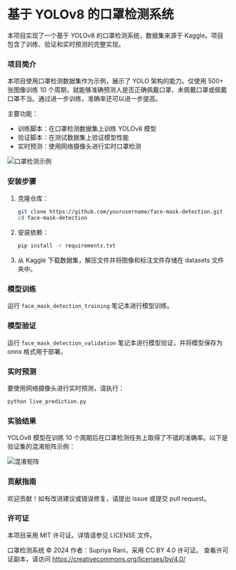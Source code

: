 # 基于 YOLOv8 的口罩检测系统

本项目实现了一个基于 YOLOv8 的口罩检测系统，数据集来源于 Kaggle。项目包含了训练、验证和实时预测的完整实现。

### 项目简介
本项目使用口罩检测数据集作为示例，展示了 YOLO 架构的能力。仅使用 500+ 张图像训练 10 个周期，就能够准确预测人是否正确佩戴口罩、未佩戴口罩或佩戴口罩不当。通过进一步训练，准确率还可以进一步提高。

主要功能：
- 训练脚本：在口罩检测数据集上训练 YOLOv8 模型
- 验证脚本：在测试数据集上验证模型性能
- 实时预测：使用网络摄像头进行实时口罩检测

![口罩检测示例](maksssksksss0.jpg)

### 安装步骤
1. 克隆仓库：
   ```bash
   git clone https://github.com/yourusername/face-mask-detection.git
   cd face-mask-detection
   ```

2. 安装依赖：
   ```bash
   pip install -r requirements.txt
   ```
3. 从 Kaggle 下载数据集，解压文件并将图像和标注文件存储在 datasets 文件夹中。

### 模型训练
运行 `face_mask_detection_training` 笔记本进行模型训练。

### 模型验证
运行 `face_mask_detection_validation` 笔记本进行模型验证，并将模型保存为 onnx 格式用于部署。

### 实时预测
要使用网络摄像头进行实时预测，请执行：
```bash
python live_prediction.py 
```

### 实验结果
YOLOv8 模型在训练 10 个周期后在口罩检测任务上取得了不错的准确率。以下是验证集的混淆矩阵示例：

![混淆矩阵](confusion_matrix.png)

### 贡献指南
欢迎贡献！如有改进建议或错误修复，请提出 issue 或提交 pull request。

### 许可证
本项目采用 MIT 许可证。详情请参见 LICENSE 文件。

口罩检测系统 © 2024 作者：Supriya Rani，采用 CC BY 4.0 许可证。
查看许可证副本，请访问 https://creativecommons.org/licenses/by/4.0/
